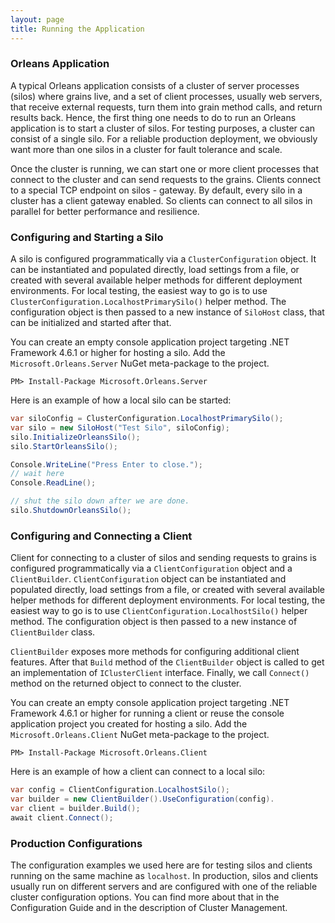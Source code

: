 ```yaml
---
layout: page
title: Running the Application
---
```


### Orleans Application

A typical Orleans application consists of a cluster of server processes (silos) where grains live, and a set of client processes, usually web servers, that receive external requests, turn them into grain method calls, and return results back.
Hence, the first thing one needs to do to run an Orleans application is to start a cluster of silos.
For testing purposes, a cluster can consist of a single silo.
For a reliable production deployment, we obviously want more than one silos in a cluster for fault tolerance and scale.

Once the cluster is running, we can start one or more client processes that connect to the cluster and can send requests to the grains.
Clients connect to a special TCP endpoint on silos - gateway.
By default, every silo in a cluster has a client gateway enabled.
So clients can connect to all silos in parallel for better performance and resilience.

### Configuring and Starting a Silo

A silo is configured programmatically via a `ClusterConfiguration` object.
It can be instantiated and populated directly, load settings from a file, or created with several available helper methods for different deployment environments.
For local testing, the easiest way to go is to use `ClusterConfiguration.LocalhostPrimarySilo()` helper method.
The configuration object is then passed to a new instance of `SiloHost` class, that can be initialized and started after that.

You can create an empty console application project targeting .NET Framework 4.6.1 or higher for hosting a silo.
Add the `Microsoft.Orleans.Server` NuGet meta-package to the project.

```
PM> Install-Package Microsoft.Orleans.Server
```

Here is an example of how a local silo can be started:

```csharp
var siloConfig = ClusterConfiguration.LocalhostPrimarySilo(); 
var silo = new SiloHost("Test Silo", siloConfig); 
silo.InitializeOrleansSilo(); 
silo.StartOrleansSilo();

Console.WriteLine("Press Enter to close."); 
// wait here
Console.ReadLine(); 

// shut the silo down after we are done.
silo.ShutdownOrleansSilo();
```

### Configuring and Connecting a Client

Client for connecting to a cluster of silos and sending requests to grains is configured programmatically via a `ClientConfiguration` object and a `ClientBuilder`.
`ClientConfiguration` object can be instantiated and populated directly, load settings from a file, or created with several available helper methods for different deployment environments.
For local testing, the easiest way to go is to use `ClientConfiguration.LocalhostSilo()` helper method.
The configuration object is then passed to a new instance of `ClientBuilder` class.

`ClientBuilder` exposes more methods for configuring additional client features.
After that `Build` method of the `ClientBuilder` object is called to get an implementation of `IClusterClient` interface.
Finally, we call `Connect()` method on the returned object to connect to the cluster.

You can create an empty console application project targeting .NET Framework 4.6.1 or higher for running a client or reuse the console application project you created for hosting a silo.
Add the `Microsoft.Orleans.Client` NuGet meta-package to the project.

```
PM> Install-Package Microsoft.Orleans.Client
```

Here is an example of how a client can connect to a local silo:

```csharp
var config = ClientConfiguration.LocalhostSilo();
var builder = new ClientBuilder().UseConfiguration(config).
var client = builder.Build();
await client.Connect();
```

### Production Configurations

The configuration examples we used here are for testing silos and clients running on the same machine as `localhost`.
In production, silos and clients usually run on different servers and are configured with one of the reliable cluster configuration options.
You can find more about that in the Configuration Guide and in the description of Cluster Management.

